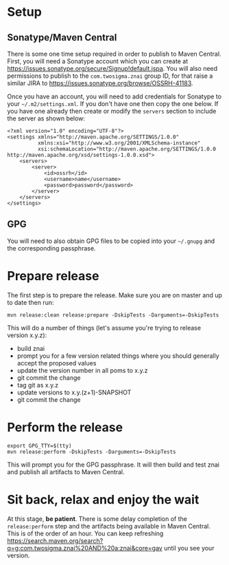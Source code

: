 # Setup

## Sonatype/Maven Central

There is some one time setup required in order to publish to Maven Central.  First, you will need a Sonatype account which
you can create at https://issues.sonatype.org/secure/Signup!default.jspa.  You will also need permissions to publish to
the `com.twosigma.znai` group ID, for that raise a similar JIRA to https://issues.sonatype.org/browse/OSSRH-41183.

Once you have an account, you will need to add credentials for Sonatype to your `~/.m2/settings.xml`.  If you don't have
one then copy the one below.  If you have one already then create or modify the `servers` section to include the server
as shown below:

```
<?xml version="1.0" encoding="UTF-8"?>
<settings xmlns="http://maven.apache.org/SETTINGS/1.0.0"
          xmlns:xsi="http://www.w3.org/2001/XMLSchema-instance"
          xsi:schemaLocation="http://maven.apache.org/SETTINGS/1.0.0 http://maven.apache.org/xsd/settings-1.0.0.xsd">
    <servers>
        <server>
            <id>ossrh</id>
            <username>name</username>
            <password>password</password>
        </server>
    </servers>
</settings>
```

## GPG

You will need to also obtain GPG files to be copied into your `~/.gnupg` and the corresponding passphrase.


# Prepare release

The first step is to prepare the release.  Make sure you are on master and up to date then run:

```
mvn release:clean release:prepare -DskipTests -Darguments=-DskipTests
```

This will do a number of things (let's assume you're trying to release version x.y.z):
* build znai
* prompt you for a few version related things where you should generally accept the proposed values
* update the version number in all poms to x.y.z
* git commit the change
* tag git as x.y.z
* update versions to x.y.(z+1)-SNAPSHOT
* git commit the change

# Perform the release

```
export GPG_TTY=$(tty)
mvn release:perform -DskipTests -Darguments=-DskipTests
```

This will prompt you for the GPG passphrase.  It will then build and test znai and publish all artifacts to Maven Central.

# Sit back, relax and enjoy the wait

At this stage, **be patient**.  There is some delay completion of the `release:perform` step and the artifacts being
available in Maven Central.  This is of the order of an hour.  You can keep refreshing https://search.maven.org/search?q=g:com.twosigma.znai%20AND%20a:znai&core=gav
until you see your version.
